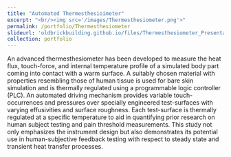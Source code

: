 ```yaml
---
title: "Automated Thermesthesioimeter"
excerpt: "<br/><img src='/images/Thermesthesiometer.png'>"
permalink: /portfolio/Thermesthesiometer
slideurl: 'oldbrickbuilding.github.io/files/Thermesthesiometer_Presentation.pdf'
collection: portfolio
---
```

An advanced thermesthesiometer has been developed to measure the heat flux, touch-force, and internal temperature profile of a simulated body part coming into contact with a warm surface. A suitably chosen material with properties resembling those of human tissue is used for bare skin simulation and is thermally regulated using a programmable logic controller (PLC). An automated driving mechanism provides variable touch-occurrences and pressures over specially engineered test-surfaces with varying effusivities and surface roughness. Each test-surface is thermally regulated at a specific temperature to aid in quantifying prior research on human subject testing and pain threshold measurements. This study not only emphasizes the instrument design but also demonstrates its potential use in human-subjective feedback testing with respect to steady state and transient heat transfer processes.
